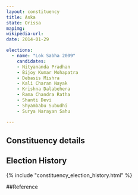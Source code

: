 ```yaml
---
layout: constituency
title: Aska
state: Orissa
mapimg: 
wikipedia-url: 
date: 2014-01-29

elections: 
  - name: "Lok Sabha 2009"
    candidates: 
    - Nityananda Pradhan 
    - Bijoy Kumar Mohapatra 
    - Debasis Mishra 
    - Kali Charan Nayak 
    - Krishna Dalabehera 
    - Rama Chandra Ratha 
    - Shanti Devi 
    - Shyambabu Subudhi 
    - Surya Narayan Sahu 

---
```

## Constituency details


## Election History
{% include "constituency_election_history.html" %}

##Reference
